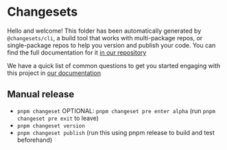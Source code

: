 # Changesets

Hello and welcome! This folder has been automatically generated by `@changesets/cli`, a build tool that works
with multi-package repos, or single-package repos to help you version and publish your code. You can
find the full documentation for it [in our repository](https://github.com/changesets/changesets)

We have a quick list of common questions to get you started engaging with this project in
[our documentation](https://github.com/changesets/changesets/blob/main/docs/common-questions.md)

## Manual release

- `pnpm changeset`
OPTIONAL: `pnpm changeset pre enter alpha` (run `pnpm changeset pre exit` to leave)
- `pnpm changeset version`
- `pnpm changeset publish` (run this using pnpm release to build and test beforehand)
